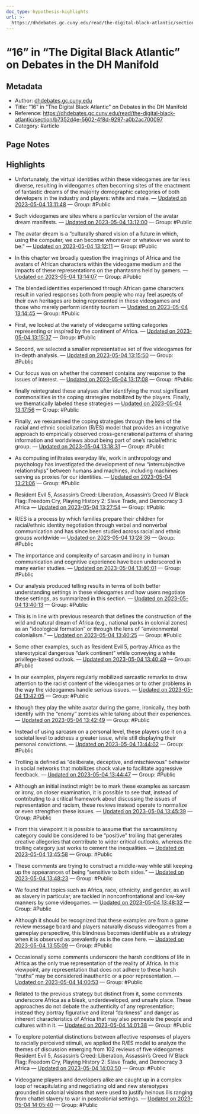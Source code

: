 ```yaml
---
doc_type: hypothesis-highlights
url: >-
  https://dhdebates.gc.cuny.edu/read/the-digital-black-atlantic/section/b7352d4e-5602-4f8d-9297-a0b2ac700097
---
```


# “16” in “The Digital Black Atlantic” on Debates in the DH Manifold

## Metadata
- Author: [dhdebates.gc.cuny.edu]()
- Title: “16” in “The Digital Black Atlantic” on Debates in the DH Manifold
- Reference: https://dhdebates.gc.cuny.edu/read/the-digital-black-atlantic/section/b7352d4e-5602-4f8d-9297-a0b2ac700097
- Category: #article

## Page Notes
## Highlights
- Unfortunately, the virtual identities within these videogames are far less diverse, resulting in videogames often becoming sites of the enactment of fantastic dreams of the majority demographic categories of both developers in the industry and players: white and male. — [Updated on 2023-05-04 13:11:48](https://hyp.is/dr8sAupsEe2JrQN5EAq6jg/dhdebates.gc.cuny.edu/read/the-digital-black-atlantic/section/b7352d4e-5602-4f8d-9297-a0b2ac700097) — Group: #Public

- Such videogames are sites where a particular version of the avatar dream manifests. — [Updated on 2023-05-04 13:12:00](https://hyp.is/fXtoCOpsEe2PX7d-6oJMpg/dhdebates.gc.cuny.edu/read/the-digital-black-atlantic/section/b7352d4e-5602-4f8d-9297-a0b2ac700097) — Group: #Public

- The avatar dream is a “culturally shared vision of a future in which, using the computer, we can become whomever or whatever we want to be.” — [Updated on 2023-05-04 13:12:11](https://hyp.is/hFnNmupsEe2lgxMWEm0LXg/dhdebates.gc.cuny.edu/read/the-digital-black-atlantic/section/b7352d4e-5602-4f8d-9297-a0b2ac700097) — Group: #Public

- In this chapter we broadly question the imaginings of Africa and the avatars of African characters within the videogame medium and the impacts of these representations on the phantasms held by gamers. — [Updated on 2023-05-04 13:14:07](https://hyp.is/yYIKVOpsEe2YgdOCh5XqjA/dhdebates.gc.cuny.edu/read/the-digital-black-atlantic/section/b7352d4e-5602-4f8d-9297-a0b2ac700097) — Group: #Public

- The blended identities experienced through African game characters result in varied responses both from people who may feel aspects of their own heritages are being represented in these videogames and those who merely perform identity tourism — [Updated on 2023-05-04 13:14:45](https://hyp.is/4DVHFupsEe2x1cOk47w0Eg/dhdebates.gc.cuny.edu/read/the-digital-black-atlantic/section/b7352d4e-5602-4f8d-9297-a0b2ac700097) — Group: #Public

- First, we looked at the variety of videogame setting categories representing or inspired by the continent of Africa. — [Updated on 2023-05-04 13:15:37](https://hyp.is/_t3tYupsEe27gdMSqqztMQ/dhdebates.gc.cuny.edu/read/the-digital-black-atlantic/section/b7352d4e-5602-4f8d-9297-a0b2ac700097) — Group: #Public

- Second, we selected a smaller representative set of five videogames for in-depth analysis. — [Updated on 2023-05-04 13:15:50](https://hyp.is/BuybFuptEe2pZjdiRBDPow/dhdebates.gc.cuny.edu/read/the-digital-black-atlantic/section/b7352d4e-5602-4f8d-9297-a0b2ac700097) — Group: #Public

- Our focus was on whether the comment contains any response to the issues of interest. — [Updated on 2023-05-04 13:17:08](https://hyp.is/NVd9XuptEe2PZSsj48zjuA/dhdebates.gc.cuny.edu/read/the-digital-black-atlantic/section/b7352d4e-5602-4f8d-9297-a0b2ac700097) — Group: #Public

- finally reintegrated these analyses after identifying the most significant commonalities in the coping strategies mobilized by the players. Finally, we thematically labeled these strategies — [Updated on 2023-05-04 13:17:56](https://hyp.is/Uch3SuptEe2li69aP1UxaQ/dhdebates.gc.cuny.edu/read/the-digital-black-atlantic/section/b7352d4e-5602-4f8d-9297-a0b2ac700097) — Group: #Public

- Finally, we reexamined the coping strategies through the lens of the racial and ethnic socialization (R/ES) model that provides an integrative approach to empirically observed cross-generational patterns of sharing information and worldviews about being part of one’s racial/ethnic group. — [Updated on 2023-05-04 13:18:31](https://hyp.is/Zwv-zuptEe2ardd_QnNrwQ/dhdebates.gc.cuny.edu/read/the-digital-black-atlantic/section/b7352d4e-5602-4f8d-9297-a0b2ac700097) — Group: #Public

- As computing infiltrates everyday life, work in anthropology and psychology has investigated the development of new “intersubjective relationships” between humans and machines, including machines serving as proxies for our identities. — [Updated on 2023-05-04 13:21:06](https://hyp.is/wxM6wOptEe2uPYs0XyJDPA/dhdebates.gc.cuny.edu/read/the-digital-black-atlantic/section/b7352d4e-5602-4f8d-9297-a0b2ac700097) — Group: #Public

- Resident Evil 5, Assassin’s Creed: Liberation, Assassin’s Creed IV Black Flag: Freedom Cry, Playing History 2: Slave Trade, and Democracy 3 Africa — [Updated on 2023-05-04 13:27:54](https://hyp.is/tmQGFOpuEe27gusmUB7_9w/dhdebates.gc.cuny.edu/read/the-digital-black-atlantic/section/b7352d4e-5602-4f8d-9297-a0b2ac700097) — Group: #Public

- R/ES is a process by which families prepare their children for racial/ethnic identity negotiation through verbal and nonverbal communication and has since been studied across racial and ethnic groups worldwide — [Updated on 2023-05-04 13:28:36](https://hyp.is/z527NOpuEe2Rj78SgCLRAg/dhdebates.gc.cuny.edu/read/the-digital-black-atlantic/section/b7352d4e-5602-4f8d-9297-a0b2ac700097) — Group: #Public

- The importance and complexity of sarcasm and irony in human communication and cognitive experience have been underscored in many earlier studies. — [Updated on 2023-05-04 13:40:01](https://hyp.is/Z-IKIOpwEe24DotRFd46UA/dhdebates.gc.cuny.edu/read/the-digital-black-atlantic/section/b7352d4e-5602-4f8d-9297-a0b2ac700097) — Group: #Public

- Our analysis produced telling results in terms of both better understanding settings in these videogames and how users negotiate these settings, as summarized in this section. — [Updated on 2023-05-04 13:40:13](https://hyp.is/bqsa9OpwEe2pdZ-WEIqhlA/dhdebates.gc.cuny.edu/read/the-digital-black-atlantic/section/b7352d4e-5602-4f8d-9297-a0b2ac700097) — Group: #Public

- This is in line with previous research that defines the construction of the wild and natural dream of Africa (e.g., national parks in colonial zones) as an “ideological formation” or through the lens of “environmental colonialism.” — [Updated on 2023-05-04 13:40:25](https://hyp.is/dcqstOpwEe2Aw6PmmCzObA/dhdebates.gc.cuny.edu/read/the-digital-black-atlantic/section/b7352d4e-5602-4f8d-9297-a0b2ac700097) — Group: #Public

- Some other examples, such as Resident Evil 5, portray Africa as the stereotypical dangerous “dark continent” while conveying a white privilege-based outlook. — [Updated on 2023-05-04 13:40:49](https://hyp.is/hFsSyOpwEe2tdiv5MK6ycw/dhdebates.gc.cuny.edu/read/the-digital-black-atlantic/section/b7352d4e-5602-4f8d-9297-a0b2ac700097) — Group: #Public

- In our examples, players regularly mobilized sarcastic remarks to draw attention to the racist content of the videogames or to other problems in the way the videogames handle serious issues. — [Updated on 2023-05-04 13:42:05](https://hyp.is/sXeKyupwEe2UuR9SEk7r_g/dhdebates.gc.cuny.edu/read/the-digital-black-atlantic/section/b7352d4e-5602-4f8d-9297-a0b2ac700097) — Group: #Public

- lthough they play the white avatar during the game, ironically, they both identify with the “enemy” zombies while talking about their experiences. — [Updated on 2023-05-04 13:42:49](https://hyp.is/y9POpupwEe2KZf9EdVtrtg/dhdebates.gc.cuny.edu/read/the-digital-black-atlantic/section/b7352d4e-5602-4f8d-9297-a0b2ac700097) — Group: #Public

- Instead of using sarcasm on a personal level, these players use it on a societal level to address a greater issue, while still displaying their personal convictions. — [Updated on 2023-05-04 13:44:02](https://hyp.is/90aI7upwEe2AxVOtk3pJag/dhdebates.gc.cuny.edu/read/the-digital-black-atlantic/section/b7352d4e-5602-4f8d-9297-a0b2ac700097) — Group: #Public

- Trolling is defined as “deliberate, deceptive, and mischievous” behavior in social networks that mobilizes shock value to facilitate aggressive feedback. — [Updated on 2023-05-04 13:44:47](https://hyp.is/EiV8BupxEe2pel8NRg-u7A/dhdebates.gc.cuny.edu/read/the-digital-black-atlantic/section/b7352d4e-5602-4f8d-9297-a0b2ac700097) — Group: #Public

- Although an initial instinct might be to mark these examples as sarcasm or irony, on closer examination, it is possible to see that, instead of contributing to a critical framework about discussing the issues of representation and racism, these reviews instead operate to normalize or even strengthen these issues. — [Updated on 2023-05-04 13:45:39](https://hyp.is/MSlN2upxEe2ZPZM626xsdQ/dhdebates.gc.cuny.edu/read/the-digital-black-atlantic/section/b7352d4e-5602-4f8d-9297-a0b2ac700097) — Group: #Public

- From this viewpoint it is possible to assume that the sarcasm/irony category could be considered to be “positive” trolling that generates creative allegories that contribute to wider critical outlooks, whereas the trolling category just works to cement the inequalities. — [Updated on 2023-05-04 13:45:58](https://hyp.is/PFpVFOpxEe2q4ueuJ14Ysw/dhdebates.gc.cuny.edu/read/the-digital-black-atlantic/section/b7352d4e-5602-4f8d-9297-a0b2ac700097) — Group: #Public

- These comments are trying to construct a middle-way while still keeping up the appearances of being “sensitive to both sides.” — [Updated on 2023-05-04 13:48:23](https://hyp.is/kvQVQOpxEe2DbDteqVGxJw/dhdebates.gc.cuny.edu/read/the-digital-black-atlantic/section/b7352d4e-5602-4f8d-9297-a0b2ac700097) — Group: #Public

- We found that topics such as Africa, race, ethnicity, and gender, as well as slavery in particular, are tackled in nonconfrontational and low-key manners by some videogames. — [Updated on 2023-05-04 13:48:32](https://hyp.is/mGtnEupxEe2XDMe2hG5d5Q/dhdebates.gc.cuny.edu/read/the-digital-black-atlantic/section/b7352d4e-5602-4f8d-9297-a0b2ac700097) — Group: #Public

- Although it should be recognized that these examples are from a game review message board and players naturally discuss videogames from a gameplay perspective, this blindness becomes identifiable as a strategy when it is observed as prevalently as is the case here. — [Updated on 2023-05-04 13:55:09](https://hyp.is/hNlUkupyEe2ow4c1NVk4Ag/dhdebates.gc.cuny.edu/read/the-digital-black-atlantic/section/b7352d4e-5602-4f8d-9297-a0b2ac700097) — Group: #Public

- Occasionally some comments underscore the harsh conditions of life in Africa as the only true representation of the reality of Africa. In this viewpoint, any representation that does not adhere to these harsh “truths” may be considered inauthentic or a poor representation. — [Updated on 2023-05-04 14:00:53](https://hyp.is/Ua6nuupzEe2f6hOGIwrfqA/dhdebates.gc.cuny.edu/read/the-digital-black-atlantic/section/b7352d4e-5602-4f8d-9297-a0b2ac700097) — Group: #Public

- Related to the previous strategy but distinct from it, some comments underscore Africa as a bleak, underdeveloped, and unsafe place. These approaches do not debate the authenticity of any representation; instead they portray figurative and literal “darkness” and danger as inherent characteristics of Africa that may also permeate the people and cultures within it. — [Updated on 2023-05-04 14:01:38](https://hyp.is/bIYI0OpzEe2ms8scnEmJ_A/dhdebates.gc.cuny.edu/read/the-digital-black-atlantic/section/b7352d4e-5602-4f8d-9297-a0b2ac700097) — Group: #Public

- To explore potential distinctions between affective responses of players to racially perceived stimuli, we applied the R/ES model to analyze the themes of discussion emerging from 102 reviews of five videogames: Resident Evil 5, Assassin’s Creed: Liberation, Assassin’s Creed IV Black Flag: Freedom Cry, Playing History 2: Slave Trade, and Democracy 3 Africa — [Updated on 2023-05-04 14:03:50](https://hyp.is/u3YGeupzEe2AziPb1F9kdA/dhdebates.gc.cuny.edu/read/the-digital-black-atlantic/section/b7352d4e-5602-4f8d-9297-a0b2ac700097) — Group: #Public

- Videogame players and developers alike are caught up in a complex loop of recapitulating and negotiating old and new stereotypes grounded in colonial visions that were used to justify heinous ills ranging from chattel slavery to war in postcolonial settings. — [Updated on 2023-05-04 14:05:40](https://hyp.is/_UqfSOpzEe2uTkvXdZ9Keg/dhdebates.gc.cuny.edu/read/the-digital-black-atlantic/section/b7352d4e-5602-4f8d-9297-a0b2ac700097) — Group: #Public



